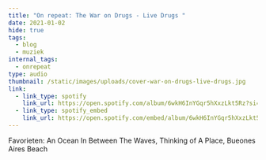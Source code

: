 ```yaml
---
title: "On repeat: The War on Drugs - Live Drugs "
date: 2021-01-02
hide: true
tags:
  - blog
  - muziek
internal_tags:
  - onrepeat
type: audio
thumbnail: /static/images/uploads/cover-war-on-drugs-live-drugs.jpg
link:
  - link_type: spotify
    link_url: https://open.spotify.com/album/6wkH6InYGqr5hXxzLkt5Rz?si=RBMYJy-SSCKGNV3ztfv-fQ
  - link_type: spotify_embed
    link_url: https://open.spotify.com/embed/album/6wkH6InYGqr5hXxzLkt5Rz
---
```

Favorieten: An Ocean In Between The Waves, Thinking of A Place, Bueones Aires Beach